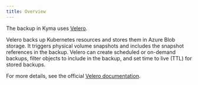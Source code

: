```yaml
---
title: Overview
---
```


The backup in Kyma uses [Velero](https://github.com/heptio/velero/).

Velero backs up Kubernetes resources and stores them in Azure Blob storage. It triggers physical volume snapshots and includes the snapshot references in the backup. Velero can create scheduled or on-demand backups, filter objects to include in the backup, and set time to live (TTL) for stored backups.

For more details, see the official [Velero documentation](https://heptio.github.io/velero/v0.11.0/).